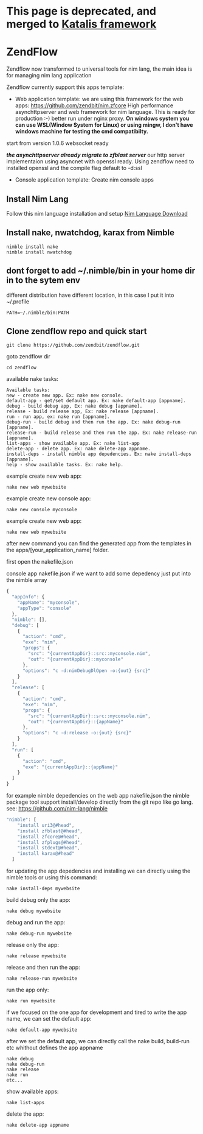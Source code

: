 # This page is deprecated, and merged to [Katalis framework](https://github.com/zendbit/katalis)

# ZendFlow
Zendflow now transformed to universal tools for nim lang, the main idea is for managing nim lang application

Zendflow currently support this apps template:
- Web application template:
we are using this framework for the web apps: https://github.com/zendbit/nim.zfcore
High performance asynchttpserver and web framework for nim language. This is ready for production :-) better run under nginx proxy. **On windows system you can use WSL(Window System for Linux) or using mingw, I don't have windows machine for testing the cmd compatibilty.**

start from version 1.0.6 websocket ready

***the asynchttpserver already migrate to zfblast server*** our http server implementaion using asyncnet with openssl ready. Using zendflow need to installed openssl and the compile flag default to -d:ssl

- Console application template:
Create nim console apps

## Install Nim Lang

Follow this nim language installation and setup [Nim Language Download](https://nim-lang.org/install.html)

## Install nake, nwatchdog, karax from Nimble
```shell
nimble install nake
nimble install nwatchdog
```

## dont forget to add ~/.nimble/bin in your home dir in to the sytem env
different distribution have different location, in this case I put it into ~/.profile
```shell
PATH=~/.nimble/bin:PATH
```

## Clone zendflow repo and quick start
```shell
git clone https://github.com/zendbit/zendflow.git
```

goto zendflow dir
```shell
cd zendflow
```

available nake tasks:
```
Available tasks:
new - create new app. Ex: nake new console.
default-app - get/set default app. Ex: nake default-app [appname].
debug - build debug app, Ex: nake debug [appname].
release - build release app, Ex: nake release [appname].
run - run app, ex: nake run [appname].
debug-run - build debug and then run the app. Ex: nake debug-run [appname].
release-run - build release and then run the app. Ex: nake release-run [appname].
list-apps - show available app. Ex: nake list-app
delete-app - delete app. Ex: nake delete-app appname.
install-deps - install nimble app depedencies. Ex: nake install-deps [appname].
help - show available tasks. Ex: nake help.
```

example create new web app:
```shell
nake new web mywebsite
```

example create new console app:
```shell
nake new console myconsole
```

example create new web app:
```shell
nake new web mywebsite
```

after new command you can find the generated app from the templates in the apps/[your_application_name] folder.

first open the nakefile.json

console app nakefile.json
if we want to add some depedency just put into the nimble array
```javascript
{
  "appInfo": {
    "appName": "myconsole",
    "appType": "console"
  },
  "nimble": [],
  "debug": [
    {
      "action": "cmd",
      "exe": "nim",
      "props": {
        "src": "{currentAppDir}::src::myconsole.nim",
        "out": "{currentAppDir}::myconsole"
      },
      "options": "c -d:nimDebugDlOpen -o:{out} {src}"
    }
  ],
  "release": [
    {
      "action": "cmd",
      "exe": "nim",
      "props": {
        "src": "{currentAppDir}::src::myconsole.nim",
        "out": "{currentAppDir}::{appName}"
      },
      "options": "c -d:release -o:{out} {src}"
    }
  ],
  "run": [
    {
      "action": "cmd",
      "exe": "{currentAppDir}::{appName}"
    }
  ]
}
```

for example nimble depedencies on the web app nakefile.json
the nimble package tool support install/develop directly from the git repo like go lang.
see: https://github.com/nim-lang/nimble
```javascript
"nimble": [
    "install uri3@#head",
    "install zfblast@#head",
    "install zfcore@#head",
    "install zfplugs@#head",
    "install stdext@#head",
    "install karax@#head"
  ]
```

for updating the app depedencies and installing we can directly using the nimble tools or using this command:
```shell
nake install-deps mywebsite
```

build debug only the app:
```shell
nake debug mywebsite
```

debug and run the app:
```shell
nake debug-run mywebsite
```

release only the app:
```shell
nake release mywebsite
```

release and then run the app:
```shell
nake release-run mywebsite
```

run the app only:
```shell
nake run mywebsite
```

if we focused on the one app for development and tired to write the app name, we can set the default app:
```shell
nake default-app mywebsite
```

after we set the default app, we can directly call the nake build, build-run etc whithout defines the app appname
```shell
nake debug
nake debug-run
nake release
nake run
etc...
```

show available apps:
```shell
nake list-apps
```

delete the app:
```shell
nake delete-app appname
```
